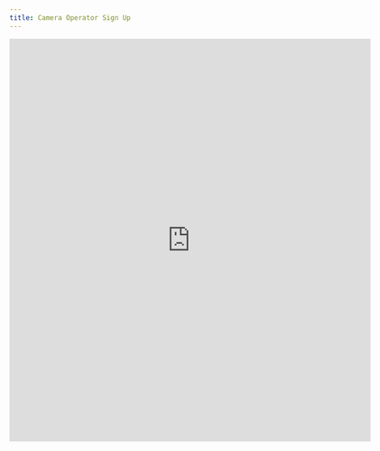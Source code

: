 ```yaml
---
title: Camera Operator Sign Up
---
```


<iframe src="https://docs.google.com/forms/d/e/1FAIpQLSe7uyDFE6PoDqsmCFb2UJfjoxhoXAnjif2UwDqpA4fYT0z3eQ/viewform?embedded=true" width="640" height="713" frameborder="0" marginheight="0" marginwidth="0">Loading…</iframe>

